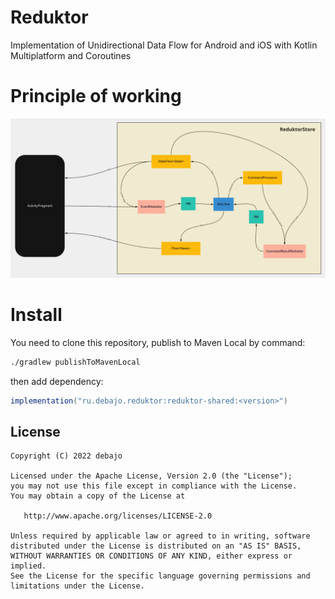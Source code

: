 # Reduktor
Implementation of Unidirectional Data Flow for Android and iOS with Kotlin Multiplatform and Coroutines

# Principle of working
<img src="img/Diagram.png" alt="Diagram"/>

# Install

You need to clone this repository, publish to Maven Local by command:
```bash
./gradlew publishToMavenLocal
```
then add dependency:
```gradle
implementation("ru.debajo.reduktor:reduktor-shared:<version>")
```

License
-------

    Copyright (C) 2022 debajo

    Licensed under the Apache License, Version 2.0 (the "License");
    you may not use this file except in compliance with the License.
    You may obtain a copy of the License at

       http://www.apache.org/licenses/LICENSE-2.0

    Unless required by applicable law or agreed to in writing, software
    distributed under the License is distributed on an "AS IS" BASIS,
    WITHOUT WARRANTIES OR CONDITIONS OF ANY KIND, either express or implied.
    See the License for the specific language governing permissions and
    limitations under the License.